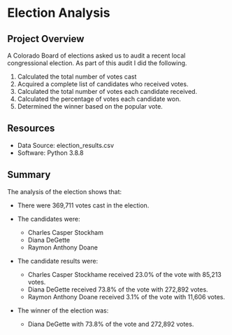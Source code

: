 # Election Analysis

## Project Overview

A Colorado Board of elections asked us to audit a recent local congressional election. As part of this audit I did the following.
1. Calculated the total number of votes cast
2. Acquired a complete list of candidates who received votes.
3. Calculated the total number of votes each candidate received.
4. Calculated the percentage of votes each candidate won.
5. Determined the winner based on the popular vote.

## Resources

* Data Source: election_results.csv
* Software: Python 3.8.8

## Summary

The analysis of the election shows that:

* There were 369,711 votes cast in the election.

* The candidates were:
  + Charles Casper Stockham
  + Diana DeGette
  + Raymon Anthony Doane

* The candidate results were:
  + Charles Casper Stockhame received 23.0% of the vote with 85,213 votes.
  + Diana DeGette received 73.8% of the vote with 272,892 votes.
  + Raymon Anthony Doane received 3.1% of the vote with 11,606 votes.

* The winner of the election was:
  + Diana DeGette with 73.8% of the vote and 272,892 votes.
